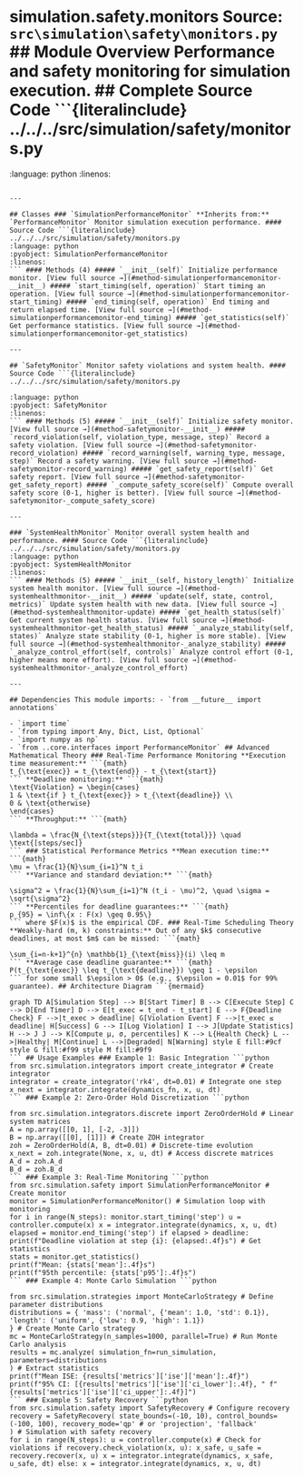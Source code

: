 # simulation.safety.monitors **Source:** `src\simulation\safety\monitors.py` ## Module Overview Performance and safety monitoring for simulation execution. ## Complete Source Code ```{literalinclude} ../../../src/simulation/safety/monitors.py

:language: python
:linenos:
```

---

## Classes ### `SimulationPerformanceMonitor` **Inherits from:** `PerformanceMonitor` Monitor simulation execution performance. #### Source Code ```{literalinclude} ../../../src/simulation/safety/monitors.py
:language: python
:pyobject: SimulationPerformanceMonitor
:linenos:
``` #### Methods (4) ##### `__init__(self)` Initialize performance monitor. [View full source →](#method-simulationperformancemonitor-__init__) ##### `start_timing(self, operation)` Start timing an operation. [View full source →](#method-simulationperformancemonitor-start_timing) ##### `end_timing(self, operation)` End timing and return elapsed time. [View full source →](#method-simulationperformancemonitor-end_timing) ##### `get_statistics(self)` Get performance statistics. [View full source →](#method-simulationperformancemonitor-get_statistics)

---

## `SafetyMonitor` Monitor safety violations and system health. #### Source Code ```{literalinclude} ../../../src/simulation/safety/monitors.py

:language: python
:pyobject: SafetyMonitor
:linenos:
``` #### Methods (5) ##### `__init__(self)` Initialize safety monitor. [View full source →](#method-safetymonitor-__init__) ##### `record_violation(self, violation_type, message, step)` Record a safety violation. [View full source →](#method-safetymonitor-record_violation) ##### `record_warning(self, warning_type, message, step)` Record a safety warning. [View full source →](#method-safetymonitor-record_warning) ##### `get_safety_report(self)` Get safety report. [View full source →](#method-safetymonitor-get_safety_report) ##### `_compute_safety_score(self)` Compute overall safety score (0-1, higher is better). [View full source →](#method-safetymonitor-_compute_safety_score)

---

### `SystemHealthMonitor` Monitor overall system health and performance. #### Source Code ```{literalinclude} ../../../src/simulation/safety/monitors.py
:language: python
:pyobject: SystemHealthMonitor
:linenos:
``` #### Methods (5) ##### `__init__(self, history_length)` Initialize system health monitor. [View full source →](#method-systemhealthmonitor-__init__) ##### `update(self, state, control, metrics)` Update system health with new data. [View full source →](#method-systemhealthmonitor-update) ##### `get_health_status(self)` Get current system health status. [View full source →](#method-systemhealthmonitor-get_health_status) ##### `_analyze_stability(self, states)` Analyze state stability (0-1, higher is more stable). [View full source →](#method-systemhealthmonitor-_analyze_stability) ##### `_analyze_control_effort(self, controls)` Analyze control effort (0-1, higher means more effort). [View full source →](#method-systemhealthmonitor-_analyze_control_effort)

---

## Dependencies This module imports: - `from __future__ import annotations`

- `import time`
- `from typing import Any, Dict, List, Optional`
- `import numpy as np`
- `from ..core.interfaces import PerformanceMonitor` ## Advanced Mathematical Theory ### Real-Time Performance Monitoring **Execution time measurement:** ```{math}
t_{\text{exec}} = t_{\text{end}} - t_{\text{start}}
``` **Deadline monitoring:** ```{math}
\text{Violation} = \begin{cases}
1 & \text{if } t_{\text{exec}} > t_{\text{deadline}} \\
0 & \text{otherwise}
\end{cases}
``` **Throughput:** ```{math}

\lambda = \frac{N_{\text{steps}}}{T_{\text{total}}} \quad \text{[steps/sec]}
``` ### Statistical Performance Metrics **Mean execution time:** ```{math}
\mu = \frac{1}{N}\sum_{i=1}^N t_i
``` **Variance and standard deviation:** ```{math}

\sigma^2 = \frac{1}{N}\sum_{i=1}^N (t_i - \mu)^2, \quad \sigma = \sqrt{\sigma^2}
``` **Percentiles for deadline guarantees:** ```{math}
p_{95} = \inf\{x : F(x) \geq 0.95\}
``` where $F(x)$ is the empirical CDF. ### Real-Time Scheduling Theory **Weakly-hard (m, k) constraints:** Out of any $k$ consecutive deadlines, at most $m$ can be missed: ```{math}

\sum_{i=n-k+1}^{n} \mathbb{1}_{\text{miss}}(i) \leq m
``` **Average case deadline guarantee:** ```{math}
P(t_{\text{exec}} \leq t_{\text{deadline}}) \geq 1 - \epsilon
``` for some small $\epsilon > 0$ (e.g., $\epsilon = 0.01$ for 99% guarantee). ## Architecture Diagram ```{mermaid}

graph TD A[Simulation Step] --> B[Start Timer] B --> C[Execute Step] C --> D[End Timer] D --> E[t_exec = t_end - t_start] E --> F{Deadline Check} F -->|t_exec > deadline| G[Violation Event] F -->|t_exec ≤ deadline| H[Success] G --> I[Log Violation] I --> J[Update Statistics] H --> J J --> K[Compute μ, σ, percentiles] K --> L{Health Check} L -->|Healthy| M[Continue] L -->|Degraded| N[Warning] style E fill:#9cf style G fill:#f99 style M fill:#9f9
``` ## Usage Examples ### Example 1: Basic Integration ```python
from src.simulation.integrators import create_integrator # Create integrator
integrator = create_integrator('rk4', dt=0.01) # Integrate one step
x_next = integrator.integrate(dynamics_fn, x, u, dt)
``` ### Example 2: Zero-Order Hold Discretization ```python

from src.simulation.integrators.discrete import ZeroOrderHold # Linear system matrices
A = np.array([[0, 1], [-2, -3]])
B = np.array([[0], [1]]) # Create ZOH integrator
zoh = ZeroOrderHold(A, B, dt=0.01) # Discrete-time evolution
x_next = zoh.integrate(None, x, u, dt) # Access discrete matrices
A_d = zoh.A_d
B_d = zoh.B_d
``` ### Example 3: Real-Time Monitoring ```python
from src.simulation.safety import SimulationPerformanceMonitor # Create monitor
monitor = SimulationPerformanceMonitor() # Simulation loop with monitoring
for i in range(N_steps): monitor.start_timing('step') u = controller.compute(x) x = integrator.integrate(dynamics, x, u, dt) elapsed = monitor.end_timing('step') if elapsed > deadline: print(f"Deadline violation at step {i}: {elapsed:.4f}s") # Get statistics
stats = monitor.get_statistics()
print(f"Mean: {stats['mean']:.4f}s")
print(f"95th percentile: {stats['p95']:.4f}s")
``` ### Example 4: Monte Carlo Simulation ```python

from src.simulation.strategies import MonteCarloStrategy # Define parameter distributions
distributions = { 'mass': ('normal', {'mean': 1.0, 'std': 0.1}), 'length': ('uniform', {'low': 0.9, 'high': 1.1})
} # Create Monte Carlo strategy
mc = MonteCarloStrategy(n_samples=1000, parallel=True) # Run Monte Carlo analysis
results = mc.analyze( simulation_fn=run_simulation, parameters=distributions
) # Extract statistics
print(f"Mean ISE: {results['metrics']['ise']['mean']:.4f}")
print(f"95% CI: [{results['metrics']['ise']['ci_lower']:.4f}, " f"{results['metrics']['ise']['ci_upper']:.4f}]")
``` ### Example 5: Safety Recovery ```python
from src.simulation.safety import SafetyRecovery # Configure recovery
recovery = SafetyRecovery( state_bounds=(-10, 10), control_bounds=(-100, 100), recovery_mode='qp' # or 'projection', 'fallback'
) # Simulation with safety recovery
for i in range(N_steps): u = controller.compute(x) # Check for violations if recovery.check_violation(x, u): x_safe, u_safe = recovery.recover(x, u) x = integrator.integrate(dynamics, x_safe, u_safe, dt) else: x = integrator.integrate(dynamics, x, u, dt)
```
